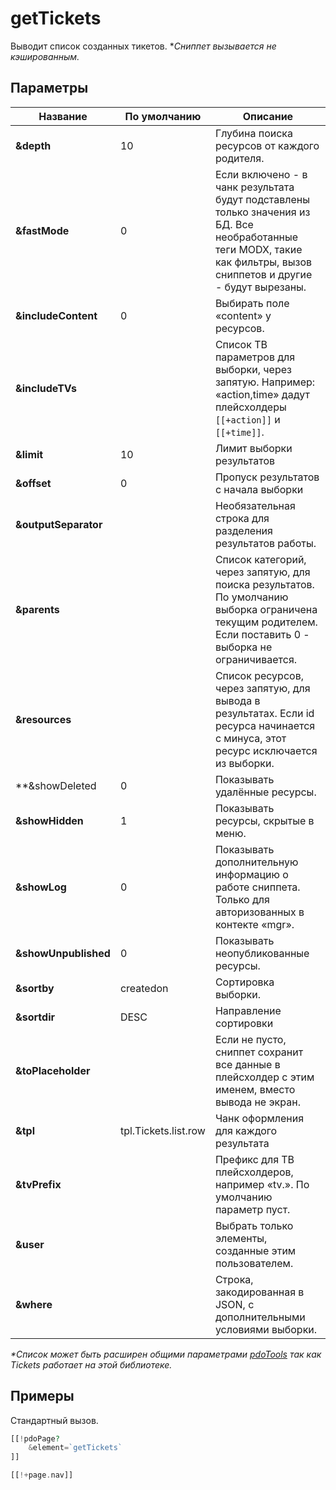 # getTickets

Выводит список созданных тикетов.
**Сниппет вызывается не кэшированным.*

## Параметры

| Название             | По умолчанию         | Описание                                                                                                                                                               |
| -------------------- | -------------------- | ---------------------------------------------------------------------------------------------------------------------------------------------------------------------- |
| **&depth**           | 10                   | Глубина поиска ресурсов от каждого родителя.                                                                                                                           |
| **&fastMode**        | 0                    | Если включено - в чанк результата будут подставлены только значения из БД. Все необработанные теги MODX, такие как фильтры, вызов сниппетов и другие - будут вырезаны. |
| **&includeContent**  | 0                    | Выбирать поле «content» у ресурсов.                                                                                                                                    |
| **&includeTVs**      |                      | Список ТВ параметров для выборки, через запятую. Например: «action,time» дадут плейсхолдеры `[[+action]]` и `[[+time]]`.                                               |
| **&limit**           | 10                   | Лимит выборки результатов                                                                                                                                              |
| **&offset**          | 0                    | Пропуск результатов с начала выборки                                                                                                                                   |
| **&outputSeparator** |                      | Необязательная строка для разделения результатов работы.                                                                                                               |
| **&parents**         |                      | Список категорий, через запятую, для поиска результатов. По умолчанию выборка ограничена текущим родителем. Если поставить 0 - выборка не ограничивается.              |
| **&resources**       |                      | Список ресурсов, через запятую, для вывода в результатах. Если id ресурса начинается с минуса, этот ресурс исключается из выборки.                                     |
| **&showDeleted       | 0                    | Показывать удалённые ресурсы.                                                                                                                                          |
| **&showHidden**      | 1                    | Показывать ресурсы, скрытые в меню.                                                                                                                                    |
| **&showLog**         | 0                    | Показывать дополнительную информацию о работе сниппета. Только для авторизованных в контекте «mgr».                                                                    |
| **&showUnpublished** | 0                    | Показывать неопубликованные ресурсы.                                                                                                                                   |
| **&sortby**          | createdon            | Сортировка выборки.                                                                                                                                                    |
| **&sortdir**         | DESC                 | Направление сортировки                                                                                                                                                 |
| **&toPlaceholder**   |                      | Если не пусто, сниппет сохранит все данные в плейсхолдер с этим именем, вместо вывода не экран.                                                                        |
| **&tpl**             | tpl.Tickets.list.row | Чанк оформления для каждого результата                                                                                                                                 |
| **&tvPrefix**        |                      | Префикс для ТВ плейсхолдеров, например «tv.». По умолчанию параметр пуст.                                                                                              |
| **&user**            |                      | Выбрать только элементы, созданные этим пользователем.                                                                                                                 |
| **&where**           |                      | Строка, закодированная в JSON, с дополнительными условиями выборки.                                                                                                    |

*\*Список может быть расширен общими параметрами [pdoTools][1] так как Tickets работает на этой библиотеке.*

## Примеры

Стандартный вызов.

```php
[[!pdoPage?
    &element=`getTickets`
]]

[[!+page.nav]]
```

[1]: /ru/01_Компоненты/01_pdoTools/04_Общие_параметры.md
